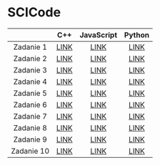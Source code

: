 # SCICode
|            |            C++            |            JavaScript           |            Python           |
|:----------:|:-------------------------:|:-------------------------------:|:---------------------------:|
| Zadanie 1  | [LINK](cpp/zadanie1.cpp)  | [LINK](javascript/zadanie1.js)  | [LINK](python/zadanie1.py)  |
| Zadanie 2  | [LINK](cpp/zadanie2.cpp)  | [LINK](javascript/zadanie2.js)  | [LINK](python/zadanie2.py)  |
| Zadanie 3  | [LINK](cpp/zadanie3.cpp)  | [LINK](javascript/zadanie3.js)  | [LINK](python/zadanie3.py)  |
| Zadanie 4  | [LINK](cpp/zadanie4.cpp)  | [LINK](javascript/zadanie4.js)  | [LINK](python/zadanie4.py)  |
| Zadanie 5  | [LINK](cpp/zadanie5.cpp)  | [LINK](javascript/zadanie5.js)  | [LINK](python/zadanie5.py)  |
| Zadanie 6  | [LINK](cpp/zadanie6.cpp)  | [LINK](javascript/zadanie6.js)  | [LINK](python/zadanie6.py)  |
| Zadanie 7  | [LINK](cpp/zadanie7.cpp)  | [LINK](javascript/zadanie7.js)  | [LINK](python/zadanie7.py)  |
| Zadanie 8  | [LINK](cpp/zadanie8.cpp)  | [LINK](javascript/zadanie8.js)  | [LINK](python/zadanie8.py)  |
| Zadanie 9  | [LINK](cpp/zadanie9.cpp)  | [LINK](javascript/zadanie9.js)  | [LINK](python/zadanie9.py)  |
| Zadanie 10 | [LINK](cpp/zadanie10.cpp) | [LINK](javascript/zadanie10.js) | [LINK](python/zadanie10.py) |
